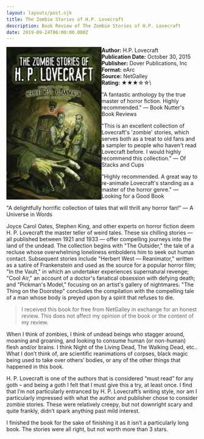 ```yaml
---
layout: layouts/post.njk
title: The Zombie Stories of H.P. Lovecraft
description: Book Review of The Zombie Stories of H.P. Lovecraft
date: 2019-09-24T06:00:00.000Z
---
```

<section class="review__info">

<img loading="lazy" class="movie__poster" src="/static/images/book/zombiestories.webp" alt="Book Cover for The Zombie Stories of H.P. Lovecraft" width="250" height="400" align="left">

<b>Author:</b> H.P. Lovecraft\
<b>Publication Date:</b> October 30, 2015\
<b>Publisher:</b> Dover Publications, Inc\
<b>Format:</b> eArc\
<b>Source:</b> NetGalley\
<b>Rating:</b> &#9733;&#9733;&#9733;&#9734;&#9734;\

<p class="review__description">"A fantastic anthology by the true master of horror fiction. Highly recommended." — Book Nutter's Book Reviews</p>

<p>"This is an excellent collection of Lovecraft's 'zombie' stories, which serves both as a treat to old fans and a sampler to people who haven't read Lovecraft before. I would highly recommend this collection." — Of Stacks and Cups</p>

<p>"Highly recommended. A great way to re-animate Lovecraft's standing as a master of the horror genre." — Looking for a Good Book </p>

<p>"A delightfully horrific collection of tales that will thrill any horror fan!" — A Universe in Words</p>

<p>Joyce Carol Oates, Stephen King, and other experts on horror fiction deem H. P. Lovecraft the master teller of weird tales. These six chilling stories ― all published between 1921 and 1933 ― offer compelling journeys into the land of the undead. The collection begins with "The Outsider," the tale of a recluse whose overwhelming loneliness emboldens him to seek out human contact. Subsequent stories include "Herbert West ― Reanimator," written as a satire of Frankenstein and used as the source for a popular horror film; "In the Vault," in which an undertaker experiences supernatural revenge; "Cool Air," an account of a doctor's fanatical obsession with defying death; and "Pickman's Model," focusing on an artist's gallery of nightmares. "The Thing on the Doorstep" concludes the compilation with the compelling tale of a man whose body is preyed upon by a spirit that refuses to die. </p>

</section>

> I received this book for free from NetGalley in exchange for an honest review. This does not affect my opinion of the book or the content of my review.

When I think of zombies, I think of undead beings who stagger around, moaning and groaning, and looking to consume human (or non-human) flesh and/or brains. I think Night of the Living Dead, The Walking Dead, etc.. What I don’t think of, are scientific reanimations of corpses, black magic being used to take over others’ bodies, or any of the other things that happened in this book.

H. P. Lovecraft is one of the authors that is considered “must read” for any goth – and being a goth I felt that I must give this a try, at least once. I find that I’m not particularly entranced by H. P. Lovecraft’s writing style, nor am I particularly impressed with what the author and publisher chose to consider zombie stories. These were relatively creepy, but not downright scary and quite frankly, didn’t spark anything past mild interest.

I finished the book for the sake of finishing it as it isn’t a particularly long book. The stories were all right, but not worth more than 3 stars.